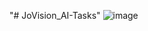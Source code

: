"# JoVision_AI-Tasks" 
![image](https://github.com/user-attachments/assets/9966cdca-5bc3-44e4-b97d-54f5b9f0c3d5)
